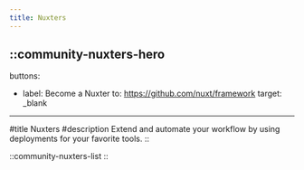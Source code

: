 ```yaml
---
title: Nuxters
---
```


::community-nuxters-hero
---
buttons:
  - label: Become a Nuxter
    to: https://github.com/nuxt/framework
    target: _blank
---
#title
Nuxters
#description
Extend and automate your workflow by using deployments for your favorite tools.
::

::community-nuxters-list
::
